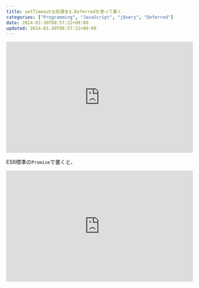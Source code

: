 ```yaml
---
title: setTimeoutな処理を$.Deferredを使って書く
categories: ["Programming", "JavaScript", "jQuery", "Deferred"]
date: 2014-01-30T08:57:22+09:00
updated: 2014-01-30T08:57:22+09:00
---
```


<iframe width="100%" height="300" src="http://jsfiddle.net/xgR8p/embedded/" allowfullscreen="allowfullscreen" frameborder="0"></iframe>

ES6標準の`Promise`で書くと、

<iframe width="100%" height="300" src="http://jsfiddle.net/hC9Lc/embedded/" allowfullscreen="allowfullscreen" frameborder="0"></iframe>

